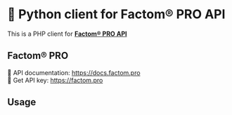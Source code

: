 # 🐍 Python client for Factom® PRO API
This is a PHP client for <a href="https://factom.pro" target="_blank"><b>Factom® PRO API</b></a>

## Factom® PRO
📖 API documentation: <a href="https://docs.factom.pro" target="_blank">https://docs.factom.pro</a><br />
🔑 Get API key: <a href="https://factom.pro/#plans" target="_blank">https://factom.pro</a>

## Usage
